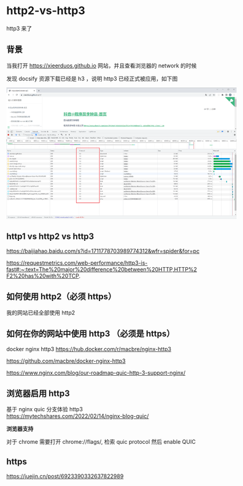 # http2-vs-http3

http3 来了

## 背景

当我打开 https://xieerduos.github.io 网站，并且查看浏览器的 network 的时候

发现 docsify 资源下载已经是 h3 ，说明 http3 已经正式被应用，如下图

<img src="/images/frontend/http2_vs_http3_network.png" style="max-width: 600px;" alt="http2-vs-http3_nework.png"> <br/>

## http1 vs http2 vs http3

https://baijiahao.baidu.com/s?id=1711778703989774312&wfr=spider&for=pc

https://requestmetrics.com/web-performance/http3-is-fast#:~:text=The%20major%20difference%20between%20HTTP,HTTP%2F2%20has%20with%20TCP.

## 如何使用 http2（必须 https）

我的网站已经全部使用 http2

## 如何在你的网站中使用 http3 （必须是 https）

docker nginx http3 https://hub.docker.com/r/macbre/nginx-http3

https://github.com/macbre/docker-nginx-http3

https://www.nginx.com/blog/our-roadmap-quic-http-3-support-nginx/

## 浏览器启用 http3

基于 nginx quic 分支体验 http3 https://mytechshares.com/2022/02/14/nginx-blog-quic/

**浏览器支持**

对于 chrome 需要打开 chrome://flags/, 检索 quic protocol 然后 enable QUIC

## https

https://juejin.cn/post/6923390332637822989
